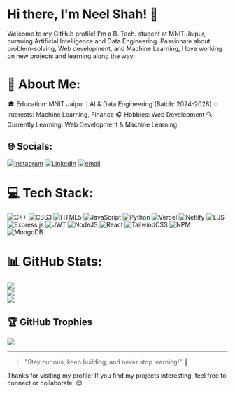 # Hi there, I'm Neel Shah! 👋

Welcome to my GitHub profile!
I'm a B. Tech. student at MNIT Jaipur, pursuing Artificial Intelligence and Data Engineering. Passionate about problem-solving, Web development, and Machine Learning, I love working on new projects and learning along the way.

# 💫 About Me:
🎓 Education: MNIT Jaipur | AI & Data Engineering (Batch: 2024-2028)
💡 Interests: Machine Learning, Finance
🎧 Hobbies: Web Development
🔍 Currently Learning: Web Development & Machine Learning


## 🌐 Socials:
[![Instagram](https://img.shields.io/badge/Instagram-%23E4405F.svg?logo=Instagram&logoColor=white)](https://instagram.com/neelsshah2006) [![LinkedIn](https://img.shields.io/badge/LinkedIn-%230077B5.svg?logo=linkedin&logoColor=white)](https://linkedin.com/in/neelsshah2006) [![email](https://img.shields.io/badge/Email-D14836?logo=gmail&logoColor=white)](mailto:neelsshah2006@gmail.com) 

# 💻 Tech Stack:
![C++](https://img.shields.io/badge/c++-%2300599C.svg?style=plastic&logo=c%2B%2B&logoColor=white) ![CSS3](https://img.shields.io/badge/css3-%231572B6.svg?style=plastic&logo=css3&logoColor=white) ![HTML5](https://img.shields.io/badge/html5-%23E34F26.svg?style=plastic&logo=html5&logoColor=white) ![JavaScript](https://img.shields.io/badge/javascript-%23323330.svg?style=plastic&logo=javascript&logoColor=%23F7DF1E) ![Python](https://img.shields.io/badge/python-3670A0?style=plastic&logo=python&logoColor=ffdd54) ![Vercel](https://img.shields.io/badge/vercel-%23000000.svg?style=plastic&logo=vercel&logoColor=white) ![Netlify](https://img.shields.io/badge/netlify-%23000000.svg?style=plastic&logo=netlify&logoColor=#00C7B7) ![EJS](https://img.shields.io/badge/ejs-%23B4CA65.svg?style=plastic&logo=ejs&logoColor=black) ![Express.js](https://img.shields.io/badge/express.js-%23404d59.svg?style=plastic&logo=express&logoColor=%2361DAFB) ![JWT](https://img.shields.io/badge/JWT-black?style=plastic&logo=JSON%20web%20tokens) ![NodeJS](https://img.shields.io/badge/node.js-6DA55F?style=plastic&logo=node.js&logoColor=white) ![React](https://img.shields.io/badge/react-%2320232a.svg?style=plastic&logo=react&logoColor=%2361DAFB) ![TailwindCSS](https://img.shields.io/badge/tailwindcss-%2338B2AC.svg?style=plastic&logo=tailwind-css&logoColor=white) ![NPM](https://img.shields.io/badge/NPM-%23CB3837.svg?style=plastic&logo=npm&logoColor=white) ![MongoDB](https://img.shields.io/badge/MongoDB-%234ea94b.svg?style=plastic&logo=mongodb&logoColor=white)
# 📊 GitHub Stats:
![](https://github-readme-stats.vercel.app/api?username=neelsshah2006&theme=dark&hide_border=false&include_all_commits=true&count_private=false)<br/>
![](https://nirzak-streak-stats.vercel.app/?user=neelsshah2006&theme=dark&hide_border=false)<br/>
![](https://github-readme-stats.vercel.app/api/top-langs/?username=neelsshah2006&theme=dark&hide_border=false&include_all_commits=true&count_private=false&layout=compact)

## 🏆 GitHub Trophies
![](https://github-profile-trophy.vercel.app/?username=neelsshah2006&theme=radical&no-frame=false&no-bg=false&margin-w=4)

---

> "Stay curious, keep building, and never stop learning!" 🚀

Thanks for visiting my profile! If you find my projects interesting, feel free to connect or collaborate. 😊
